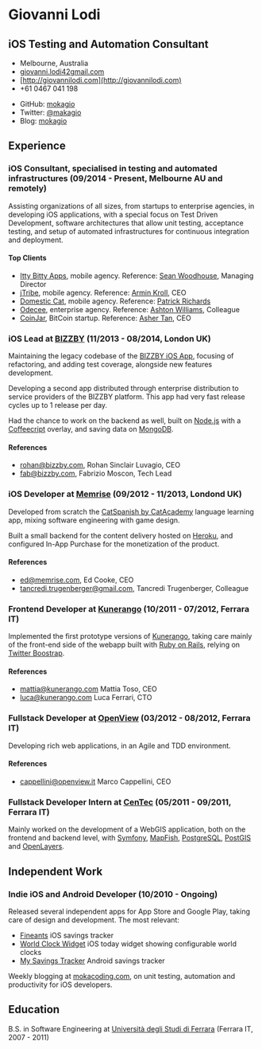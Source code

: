 # Giovanni Lodi
## iOS Testing and Automation Consultant

- Melbourne, Australia
- [giovanni.lodi42gmail.com](mailto:giovanni.lodi42+cv@gmail.com)
- [http://giovannilodi.com](http://giovannilodi.com)
- +61 0467 041 198


<!-- Need double new line to generate two lists nodes -->
- GitHub: [mokagio](https://github.com/mokagio)
- Twitter: [@makagio](https://twitter.com/mokagio)
- Blog: [mokagio](http://mokacoding.com)

## Experience

### iOS Consultant, specialised in testing and automated infrastructures (09/2014 - Present, Melbourne AU and remotely)

Assisting organizations of all sizes, from startups to enterprise agencies, in developing iOS applications, with a special focus on Test Driven Development, software architectures that allow unit testing, acceptance testing, and setup of automated infrastructures for continuous integration and deployment.

#### Top Clients

- [Itty Bitty Apps](http://www.ittybittyapps.com/), mobile agency. Reference: [Sean Woodhouse](mailto:sean@ittybittyapps.com), Managing Director
- [jTribe](http://jtribe.com.au/), mobile agency. Reference: [Armin Kroll](mailto:armin@jtribe.com.au), CEO
- [Domestic Cat](http://domesticcat.com.au/), mobile agency. Reference: [Patrick Richards](pat@domesticcat.com.au)
- [Odecee](http://odecee.com.au/), enterprise agency. Reference: [Ashton Williams](mailto:ajwilliams@odecee.com.au), Colleague
- [CoinJar](https://www.coinjar.com/), BitCoin startup. Reference: [Asher Tan](mailto:asher@coinjar.com), CEO

### iOS Lead at [BIZZBY](http://bizzby.com/) (11/2013 - 08/2014, London UK)

Maintaining the legacy codebase of the [BIZZBY iOS App](https://itunes.apple.com/gb/app/bizzby-on-demand-services/id659352778), focusing of refactoring, and adding test coverage, alongside new features development.

Developing a second app distributed through enterprise distribution to service providers of the BIZZBY platform. This app had very fast release cycles up to 1 release per day.

Had the chance to work on the backend as well, built on [Node.js](http://nodejs.org/) with a [Coffeecript](http://coffeescript.org/) overlay, and saving data on [MongoDB](http://www.mongodb.org).

#### References

- [rohan@bizzby.com](mailto:rohan@bizzby.com), Rohan Sinclair Luvagio, CEO
- [fab@bizzby.com](mailto:fab@bizzby.com), Fabrizio Moscon, Tech Lead

### iOS Developer at [Memrise](http://memrise.com/) (09/2012 - 11/2013, Londond UK)

Developed from scratch the [CatSpanish by CatAcademy](https://itunes.apple.com/us/app/cat-spanish-by-catacademy/id690453731?mt=8) language learning app, mixing software engineering with game design.

Built a small backend for the content delivery hosted on [Heroku](https://www.heroku.com/), and configured In-App Purchase for the monetization of the product.

#### References

- [ed@memrise.com](mailto:ed@memrise.com), Ed Cooke, CEO
- [tancredi.trugenberger@gmail.com](mailto:tancredi.trugenberger@gmail.com), Tancredi Trugenberger, Colleague

### Frontend Developer at [Kunerango](https://kunerango.com/) (10/2011 - 07/2012, Ferrara IT)

Implemented the first prototype versions of [Kunerango](https://kunerango.com/), taking care mainly of the front-end side of the webapp built with [Ruby on Rails](http://rubyonrails.org/), relying on [Twitter Boostrap](http://getbootstrap.com/).

#### References

- [mattia@kunerango.com](mailto:mattia@kunerango.com) Mattia Toso, CEO
- [luca@kunerango.com](mailto:luca@kunerango.com) Luca Ferrari, CTO

### Fullstack Developer at [OpenView](http://openview.it/index.php/cms/it/home) (03/2012 - 08/2012, Ferrara IT)

Developing rich web applications, in an Agile and TDD environment.

#### References

- [cappellini@openview.it](mailto:cappellini@openview.it) Marco Cappellini, CEO

### Fullstack Developer Intern at [CenTec](http://www.unife.it/tecnopolo/cento) (05/2011 - 09/2011, Ferrara IT)

Mainly worked on the development of a WebGIS application, both on the frontend and backend level, with [Symfony](http://symfony.com/), [MapFish](http://mapfish.org/), [PostgreSQL](http://postgis.net/), [PostGIS](http://postgis.net/) and [OpenLayers](http://openlayers.org/).

## Independent Work

### Indie iOS and Android Developer (10/2010 - Ongoing)

Released several independent apps for App Store and Google Play, taking care of design and development. The most relevant:

- [Fineants](https://itunes.apple.com/au/app/fineants-saving-goals-tracker/id888444078?mt=8) iOS savings tracker
- [World Clock Widget](https://itunes.apple.com/au/app/world-clock-widget/id963850818?mt=8) iOS today widget showing configurable world clocks
- [My Savings Tracker](https://play.google.com/store/apps/details?id=com.risingbits.engineergio.savingstracker&hl=en) Android savings tracker

Weekly blogging at [mokacoding.com](http://www.mokacoding.com), on unit testing, automation and productivity for iOS developers.

## Education

B.S. in Software Engineering at [Universit&agrave; degli Studi di Ferrara](http://www.unife.it/) (Ferrara IT, 2007 - 2011)
